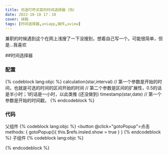 ```yaml
---
title: 仿造叮咚买菜的时间选择器（伪）
date: 2022-10-18 17：10
cover: 抹胸
tags: [时间选择器,uniapp,插件,uview]
---
```

兼职的时候遇到这个在网上浅搜了一下没搜到，想着自己写一个。可能很简单，但是...我喜欢
<!-- more -->

##时间选择器
### 配置
{% codeblock lang:objc %}
calculation(star,interval) 
// 第一个参数是开始的时间，也就是可选的时间的区间开始的时间
// 第二个参数是区间的扩展性，0.5的话是半小时；1的话是一小时，以此类推 (还没做到)
timestamp(star,date)
// 第一个参数是开始的时间戳，
{% endcodeblock %}

### 代码
父组件
{% codeblock lang:objc %}
<button @click="gotoPopup">点击</button>
methods: {
			gotoPopup(){
				this.$refs.insled.show = true
			}
		}
{% endcodeblock %}
子组件
{% codeblock lang:objc %}

<template>
	<u-popup :show="show" mode="bottom" :round="10" @close="close" closeable>
		<div class="Title">选择送达时间</div>
		<div class="Time">
			<div class="Time_YMD">
				<u-list @scrolltolower="scrolltolowerYMD" height="100%">
					<u-list-item>
						<p class="YMD_p">YMDtime</p>
					</u-list-item>
				</u-list>
			</div>
			<div class="Time_HMS">
				<u-list @scrolltolower="scrolltolowerHMS" height="100%">
					<u-list-item v-for="(val ,ind) in timeArray">
						<div class="HMS_li" @click="onHMSLi(val)">val</div>
					</u-list-item>
				</u-list>
			</div>
		</div>
	</u-popup>
</template>

<script>
	export default {
		data() {
			return {
				show: false,
				YMDtime: "",
				timeArray: [],
				HMSindex:null,
			}
		},
		methods: {
			scrolltolowerYMD() {},
			scrolltolowerHMS() {},
			calculation(star, interval) {
				let Home = star.split(':')[0]
				let front = Number(Home)
				let after = Number(front) + 1
				for (let i = Home; i < 24*Number(interval); i++) {
					this.timeArray.push(front + ':00 - ' + after + ':00')
					front = front + 1
					after = front + 1
				}
			},
			timestamp(star, date) {
				let newHMS = Number(star) + (24 * 60 * 60 * 1000) * Number(date)
				let time = new Date(newHMS)
				let Y = time.getFullYear() + '年'
				let M = (time.getMonth() + 1 < 10 ? '0' + (time.getMonth() + 1) : time.getMonth() + 1) + '月'
				let D = (time.getDate() < 10 ? '0' + time.getDate() : time.getDate()) + '日'
				return Y + M + D
			},
			onHMSLi(val){
				this.show = false
			},
			close(){
				this.show = false
			}
		},
		mounted() {
			var myDate = new Date();
			myDate.getTime();
			this.YMDtime = this.timestamp(myDate.getTime(), 1)
			var mytime = myDate.toLocaleTimeString(); //获取当前时间
			this.calculation("00:00:00", 1)
		}
	}
</script>

<style lang="scss" scoped>
	.Title {
		text-align: center;
		padding: 40rpx;
		border-bottom: 1px solid #f4f4f4;
	}

	.Time {
		display: flex;
		justify-content: space-between;
		background-color: #e7e7e7;
		.Time_YMD,
		.Time_HMS {
			height: 50vh;
		}
		.Time_YMD{width: 40vw;}
		.Time_HMS{width: 60vw;}
		.YMD_p{
			font-size: 14px;
			background-color: #fff;
			padding: 15px 10px;
			text-align: center;
			color: #5AAF76;
			font-weight: 600;
		}
		.HMS_li{
			font-size: 14px;
			border-bottom: 1px solid #eaeaea;
			background-color: #fff;
			padding:15px 10px;
		}
	}
</style>


{% endcodeblock %}